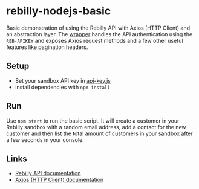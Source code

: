 # rebilly-nodejs-basic
Basic demonstration of using the Rebilly API with Axios (HTTP Client) and an abstraction layer. The [wrapper](lib/api.js) handles the API authentication using the `REB-APIKEY` and exposes Axios request methods and a few other useful features like pagination headers.

## Setup
- Set your sandbox API key in [api-key.js](data/api-key.js)
- install dependencies with `npm install`

## Run
Use `npm start` to run the basic script. It will create a customer in your Rebilly sandbox with a random email address, add a contact for the new customer and then list the total amount of customers in your sandbox after a few seconds in your console.

## Links

- [Rebilly API documentation](https://rebilly.github.io/RebillyAPI)
- [Axios (HTTP Client) documentation](https://github.com/mzabriskie/axios)
